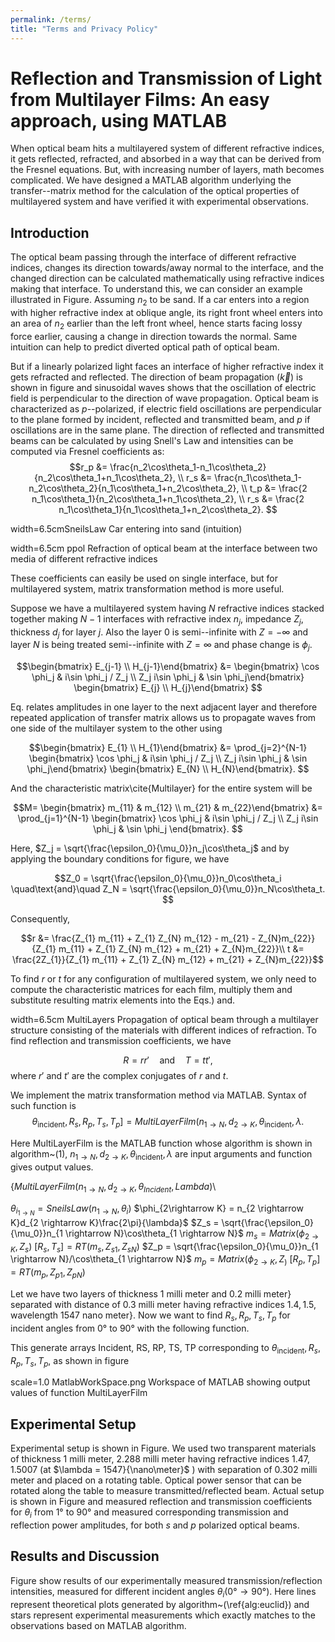 ```yaml
---
permalink: /terms/
title: "Terms and Privacy Policy"
---
```


# Reflection and Transmission of Light from Multilayer Films: An easy approach, using MATLAB

When optical beam hits a multilayered system of different refractive indices, it gets reflected, refracted, and absorbed in a way that can be derived from the Fresnel equations. But, with increasing number of layers, math becomes complicated.  We have designed a MATLAB algorithm underlying the transfer--matrix method for the calculation of the optical properties of multilayered system and have verified it with experimental observations.

## Introduction

The optical beam passing through the interface of different refractive indices, changes its direction towards/away normal to the interface, and the changed direction can be calculated mathematically using refractive indices making that interface. To understand this, we can consider an example illustrated in Figure. Assuming $n_2$ to be sand. If a car enters into a region with higher refractive index at oblique angle, its right front wheel enters into an area of $n_2$ earlier than the left front wheel, hence starts facing lossy force earlier, causing a change in direction towards the normal. Same intuition can help to predict diverted optical path of optical beam.

But if a linearly polarized light faces an interface of higher refractive index it gets refracted and reflected. The direction of beam propagation ($\vec {k}$) is shown in figure and sinusoidal waves shows that the oscillation of electric field is perpendicular to the direction of wave propagation. Optical beam is characterized as $p$--polarized, if electric field oscillations are perpendicular to the plane formed by incident, reflected and transmitted beam, and $p$ if oscillations are in the same plane.
The direction of reflected and transmitted beams can be calculated by using Snell's Law and intensities can be computed via Fresnel coefficients as:
$$r_p &= \frac{n_2\cos\theta_1-n_1\cos\theta_2}{n_2\cos\theta_1+n_1\cos\theta_2}, \\
r_s &= \frac{n_1\cos\theta_1-n_2\cos\theta_2}{n_1\cos\theta_1+n_2\cos\theta_2}, \\
t_p &= \frac{2 n_1\cos\theta_1}{n_2\cos\theta_1+n_1\cos\theta_2}, \\
r_s &= \frac{2 n_1\cos\theta_1}{n_1\cos\theta_1+n_2\cos\theta_2}. $$


width=6.5cmSneilsLaw
Car entering into sand (intuition)


width=6.5cm ppol
Refraction of optical beam at the interface between two media of different refractive indices


These coefficients can easily be used on single interface, but for multilayered system, matrix transformation method is more useful.

Suppose we have a multilayered system having $N$ refractive indices stacked together making $N-1$ interfaces with refractive index $n_j$, impedance $Z_j$, thickness $d_j$ for layer $j$. Also the layer $0$ is semi--infinite with $Z = - \infty$ and layer $N$ is being treated semi--infinite with $Z =  \infty$ and phase change is $\phi_j$.

$$\begin{bmatrix} E_{j-1} \\ H_{j-1}\end{bmatrix}  &= \begin{bmatrix} \cos \phi_j & i\sin \phi_j / Z_j \\ Z_j i\sin \phi_j & \sin \phi_j\end{bmatrix} \begin{bmatrix} E_{j} \\ H_{j}\end{bmatrix} $$

Eq. relates amplitudes in one layer to the next adjacent layer and therefore repeated application of transfer matrix allows us to propagate waves from one side of the multilayer system to the other using

$$\begin{bmatrix} E_{1} \\ H_{1}\end{bmatrix} &= \prod_{j=2}^{N-1} \begin{bmatrix} \cos \phi_j & i\sin \phi_j / Z_j \\ Z_j i\sin \phi_j & \sin \phi_j\end{bmatrix} \begin{bmatrix} E_{N} \\ H_{N}\end{bmatrix}. $$

And the characteristic matrix\cite{Multilayer} for the entire system will be

$$M= \begin{bmatrix} m_{11} & m_{12} \\ m_{21} & m_{22}\end{bmatrix} &= \prod_{j=1}^{N-1} \begin{bmatrix} \cos \phi_j & i\sin \phi_j / Z_j \\ Z_j i\sin \phi_j & \sin \phi_j \end{bmatrix}. $$

Here, $Z_j = \sqrt{\frac{\epsilon_0}{\mu_0}}n_j\cos\theta_j$ and by applying the boundary conditions for figure, we have

$$Z_0 = \sqrt{\frac{\epsilon_0}{\mu_0}}n_0\cos\theta_i  \quad\text{and}\quad
Z_N = \sqrt{\frac{\epsilon_0}{\mu_0}}n_N\cos\theta_t. $$

Consequently,

$$r &= \frac{Z_{1} m_{11} + Z_{1} Z_{N} m_{12} - m_{21} - Z_{N}m_{22}}{Z_{1} m_{11} + Z_{1} Z_{N} m_{12} + m_{21} + Z_{N}m_{22}}\\
t &= \frac{2Z_{1}}{Z_{1} m_{11} + Z_{1} Z_{N} m_{12} + m_{21} + Z_{N}m_{22}}$$

To find $r$ or $t$ for any configuration of multilayered system, we only need to compute the characteristic matrices for each film, multiply them and substitute resulting matrix elements into the Eqs.) and.


width=6.5cm MultiLayers
Propagation of optical beam through a multilayer structure consisting of the materials with different indices of refraction.
To find reflection and transmission coefficients, we have

$$R = rr' \quad\text{and}\quad T = tt', $$
where $r'$ and $t'$ are the complex conjugates of $r$ and $t$.


We implement the matrix transformation method via MATLAB. Syntax of such function is
$$\theta_\text{incident},R_s,R_p,T_s,T_p]={MultiLayerFilm}(n_{1 \rightarrow N},d_{2 \rightarrow K},\theta_\text{incident},\lambda. $$

Here MultiLayerFilm is the MATLAB function whose algorithm is shown in algorithm~(1), $n_{1 \rightarrow N},d_{2 \rightarrow K},\theta_\text{incident},\lambda$ are input arguments and function gives output values.


{${MultiLayerFilm}(n_{1 \rightarrow N},d_{2 \rightarrow K},\theta_{Incident},Lambda)$\\


$\theta_{i_{1 \rightarrow N}}={SneilsLaw}(n_{1 \rightarrow N},\theta_i)$
$\phi_{2\rightarrow K} = n_{2 \rightarrow K}d_{2 \rightarrow K}\frac{2\pi}{\lambda}$
$Z_s = \sqrt{\frac{\epsilon_0}{\mu_0}}n_{1 \rightarrow N}\cos\theta_{1 \rightarrow N}$
$m_s = {Matrix}(\phi_{2 \rightarrow K},Z_s)$
$[R_s,T_s] = {RT}(m_s,Z_{s1},Z_{sN})$
$Z_p = \sqrt{\frac{\epsilon_0}{\mu_0}}n_{1 \rightarrow N}/\cos\theta_{1 \rightarrow N}$
$m_p = {Matrix}(\phi_{2 \rightarrow K},Z_)$
$[R_p,T_p] = {RT}(m_p,Z_{p1},Z_{pN})$



Let we have two layers of thickness  1 milli meter and 0.2 milli meter} separated with distance of 0.3 milli meter having refractive indices  $1.4, 1.5$, wavelength  1547 nano meter}. Now we want to find $R_s, R_p, T_s, T_p$ for incident angles from $\ang{0}$ to $\ang{90}$ with the following function.


This generate arrays Incident, RS, RP, TS, TP corresponding to $\theta_\text{incident}, R_s, R_p, T_s, T_p$, as shown in figure

scale=1.0 MatlabWorkSpace.png
Workspace of MATLAB showing output values of function MultiLayerFilm

## Experimental Setup

Experimental setup is shown in Figure. We used two transparent materials of thickness  1 milli meter, 2.288 milli meter having refractive indices $1.47, 1.5007$ (at $\lambda = 1547}{\nano\meter}$ ) with separation of 0.302 milli meter and placed on a rotating table. Optical power sensor that can be rotated along the table to measure transmitted/reflected beam. Actual setup is shown in Figure and measured reflection and transmission coefficients for $\theta_i \text{ from } \ang{1} \text{ to } \ang{90}$ and measured corresponding transmission and reflection power amplitudes, for both $s$ and $p$ polarized optical beams.

## Results and Discussion

Figure show results of our experimentally measured transmission/reflection intensities, measured for different incident angles $\theta_i(\ang{0} \rightarrow \ang{90})$. Here lines represent theoretical plots generated by algorithm~(\ref{alg:euclid}) and stars represent experimental measurements which exactly matches to the observations based on MATLAB algorithm.
